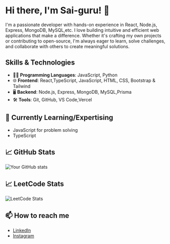 # Hi there, I'm Sai-guru! 👋

I'm a passionate developer with hands-on experience in React, Node.js, Express, MongoDB, MySQL,etc. I love building intuitive and efficient web applications that make a difference. Whether it's crafting my own projects or contributing to open-source, I'm always eager to learn, solve challenges, and collaborate with others to create meaningful solutions.

## Skills & Technologies
- 🧑‍💻 **Programming Languages**: JavaScript, Python
- 🌐 **Frontend**: React,TypeScript, JavaScript, HTML, CSS, Bootstrap & Tailwind
- 🖥️ **Backend**: Node.js, Express, MongoDB, MySQL,Prisma
- 🛠️ **Tools**: Git, GitHub, VS Code,Vercel



## 🌱 Currently Learning/Expertising
 - JavaScript for problem solving
 - TypeScript

## 📈 GitHub Stats
![Your GitHub stats](https://github-readme-stats.vercel.app/api?username=Sai-guru&show_icons=true&theme=radical)

## 📈 LeetCode Stats
![LeetCode Stats](https://leetcard.jacoblin.cool/Prigeesh?theme=unicorn&font=Boogaloo&ext=activity)

## 📫 How to reach me
- [LinkedIn](https://www.linkedin.com/in/sai-guru-prigeesh-m-9a429730a?utm_source=share&utm_campaign=share_via&utm_content=profile&utm_medium=android_app)
- [Instagram](https://www.instagram.com/prigeesh._.2006?igsh=MWJhZHdtamluNXZzZw==)
